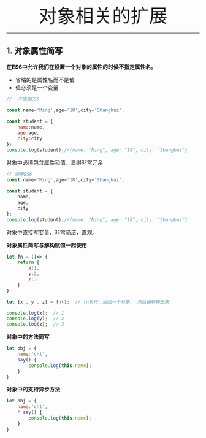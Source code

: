 <div align='center' ><font size='70'>对象相关的扩展</font></div>

-----------

## 1. 对象属性简写

**在ES6中允许我们在设置一个对象的属性的时候不指定属性名。**

* 省略的是属性名而不是值
* 值必须是一个变量

```js
//  不使用ES6

const name='Ming',age='18',city='Shanghai';
        
const student = {
    name:name,
    age:age,
    city:city
};
console.log(student);//{name: "Ming", age: "18", city: "Shanghai"}
```

对象中必须包含属性和值，显得非常冗余

```js
// 使用ES6
const name='Ming',age='18',city='Shanghai';
        
const student = {
    name,
    age,
    city
};
console.log(student);//{name: "Ming", age: "18", city: "Shanghai"}
```

对象中直接写变量，非常简洁，直观。

**对象属性简写与解构赋值一起使用**

```js
let fn = ()=> { 
    return {
        x:1,
        y:2,
        z:3
    }
}

let {x , y , z} = fn();  // fn执行，返回一个对象， 然后被解构出来

console.log(x);  // 1 
console.log(y);  // 2
console.log(z);  // 3
```

**对象中的方法简写**

```js
let obj = {
    name:'cht',
    say() {
        console.log(this.name);
    }
}
```
**对象中的支持异步方法**

```js
let obj = {
    name:'cht',
    * say() {
        console.log(this.name);
    }
}
```
